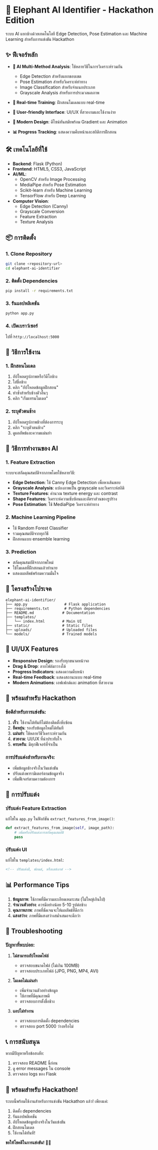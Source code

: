 # 🐘 Elephant AI Identifier - Hackathon Edition

ระบบ AI แยกช้างด้วยเทคโนโลยี Edge Detection, Pose Estimation และ Machine Learning สำหรับการแข่งขัน Hackathon

## ✨ ฟีเจอร์หลัก

- **🎯 AI Multi-Method Analysis**: ใช้หลายวิธีในการวิเคราะห์รวมกัน
  - Edge Detection สำหรับแยกขอบเขต
  - Pose Estimation สำหรับวิเคราะห์ท่าทาง
  - Image Classification สำหรับจำแนกประเภท
  - Grayscale Analysis สำหรับการประมวลผลภาพ

- **🚀 Real-time Training**: ฝึกสอนโมเดลแบบ real-time
- **📱 User-friendly Interface**: UI/UX ที่สวยงามและใช้งานง่าย
- **🎨 Modern Design**: ดีไซน์ทันสมัยพร้อม Gradient และ Animation
- **📊 Progress Tracking**: แสดงความคืบหน้าและสถิติการฝึกสอน

## 🛠️ เทคโนโลยีที่ใช้

- **Backend**: Flask (Python)
- **Frontend**: HTML5, CSS3, JavaScript
- **AI/ML**: 
  - OpenCV สำหรับ Image Processing
  - MediaPipe สำหรับ Pose Estimation
  - Scikit-learn สำหรับ Machine Learning
  - TensorFlow สำหรับ Deep Learning
- **Computer Vision**:
  - Edge Detection (Canny)
  - Grayscale Conversion
  - Feature Extraction
  - Texture Analysis

## 📦 การติดตั้ง

### 1. Clone Repository
```bash
git clone <repository-url>
cd elephant-ai-identifier
```

### 2. ติดตั้ง Dependencies
```bash
pip install -r requirements.txt
```

### 3. รันแอปพลิเคชัน
```bash
python app.py
```

### 4. เปิดเบราว์เซอร์
ไปที่ `http://localhost:5000`

## 🎯 วิธีการใช้งาน

### 1. ฝึกสอนโมเดล
1. อัปโหลดรูปภาพหรือวิดีโอช้าง
2. ใส่ชื่อช้าง
3. คลิก "อัปโหลดข้อมูลฝึกสอน"
4. ทำซ้ำสำหรับช้างตัวอื่นๆ
5. คลิก "เริ่มเทรนโมเดล"

### 2. ระบุตัวตนช้าง
1. อัปโหลดรูปภาพช้างที่ต้องการระบุ
2. คลิก "ระบุตัวตนช้าง"
3. ดูผลลัพธ์และความแม่นยำ

## 🔬 วิธีการทำงานของ AI

### 1. Feature Extraction
ระบบจะสกัดคุณสมบัติจากภาพโดยใช้หลายวิธี:

- **Edge Detection**: ใช้ Canny Edge Detection เพื่อหาเส้นขอบ
- **Grayscale Analysis**: แปลงภาพเป็น grayscale และวิเคราะห์สถิติ
- **Texture Features**: คำนวณ texture energy และ contrast
- **Shape Features**: วิเคราะห์ความซับซ้อนและอัตราส่วนของรูปร่าง
- **Pose Estimation**: ใช้ MediaPipe วิเคราะห์ท่าทาง

### 2. Machine Learning Pipeline
- ใช้ Random Forest Classifier
- รวมคุณสมบัติจากทุกวิธี
- ฝึกสอนแบบ ensemble learning

### 3. Prediction
- สกัดคุณสมบัติจากภาพใหม่
- ใช้โมเดลที่ฝึกสอนแล้วทำนาย
- แสดงผลลัพธ์พร้อมความมั่นใจ

## 📁 โครงสร้างโปรเจค

```
elephant-ai-identifier/
├── app.py                 # Flask application
├── requirements.txt       # Python dependencies
├── README.md             # Documentation
├── templates/
│   └── index.html        # Main UI
├── static/               # Static files
├── uploads/              # Uploaded files
└── models/               # Trained models
```

## 🎨 UI/UX Features

- **Responsive Design**: รองรับทุกขนาดหน้าจอ
- **Drag & Drop**: ลากไฟล์มาวางได้
- **Progress Indicators**: แสดงความคืบหน้า
- **Real-time Feedback**: แสดงสถานะแบบ real-time
- **Modern Animations**: เอฟเฟกต์และ animation ที่สวยงาม

## 🚀 พร้อมสำหรับ Hackathon

### ข้อดีสำหรับการแข่งขัน:
1. **เร็ว**: ใช้งานได้ทันทีไม่ต้องติดตั้งซับซ้อน
2. **ยืดหยุ่น**: รองรับข้อมูลใหม่ได้ทันที
3. **แม่นยำ**: ใช้หลายวิธีวิเคราะห์รวมกัน
4. **สวยงาม**: UI/UX ที่น่าประทับใจ
5. **ครบครัน**: มีทุกฟีเจอร์ที่จำเป็น

### การปรับแต่งสำหรับงานจริง:
- เพิ่มข้อมูลช้างจริงในวันแข่งขัน
- ปรับแต่งพารามิเตอร์ตามข้อมูลจริง
- เพิ่มฟีเจอร์ตามความต้องการ

## 🔧 การปรับแต่ง

### ปรับแต่ง Feature Extraction
แก้ไขใน `app.py` ในฟังก์ชัน `extract_features_from_image()`:

```python
def extract_features_from_image(self, image_path):
    # เพิ่มหรือปรับแต่งการสกัดคุณสมบัติ
    pass
```

### ปรับแต่ง UI
แก้ไขใน `templates/index.html`:

```html
<!-- ปรับแต่งสี, ฟอนต์, หรือเลย์เอาต์ -->
```

## 📊 Performance Tips

1. **ข้อมูลภาพ**: ใช้ภาพที่มีความละเอียดเหมาะสม (ไม่ใหญ่เกินไป)
2. **จำนวนตัวอย่าง**: ควรมีอย่างน้อย 5-10 รูปต่อช้าง
3. **คุณภาพภาพ**: ภาพที่ชัดเจนจะให้ผลลัพธ์ที่ดีกว่า
4. **แสงสว่าง**: ภาพที่มีแสงสว่างสม่ำเสมอจะดีกว่า

## 🐛 Troubleshooting

### ปัญหาที่พบบ่อย:

1. **ไม่สามารถอัปโหลดไฟล์**
   - ตรวจสอบขนาดไฟล์ (ไม่เกิน 100MB)
   - ตรวจสอบประเภทไฟล์ (JPG, PNG, MP4, AVI)

2. **โมเดลไม่แม่นยำ**
   - เพิ่มจำนวนตัวอย่างข้อมูล
   - ใช้ภาพที่มีคุณภาพดี
   - ตรวจสอบการตั้งชื่อช้าง

3. **แอปไม่ทำงาน**
   - ตรวจสอบการติดตั้ง dependencies
   - ตรวจสอบ port 5000 ว่างหรือไม่

## 📞 การสนับสนุน

หากมีปัญหาหรือข้อสงสัย:
1. ตรวจสอบ README นี้ก่อน
2. ดู error messages ใน console
3. ตรวจสอบ logs ของ Flask

## 🎉 พร้อมสำหรับ Hackathon!

ระบบนี้พร้อมใช้งานสำหรับการแข่งขัน Hackathon แล้ว! เพียงแค่:
1. ติดตั้ง dependencies
2. รันแอปพลิเคชัน
3. อัปโหลดข้อมูลช้างจริงในวันแข่งขัน
4. ฝึกสอนโมเดล
5. ใช้งานได้ทันที!

**ขอให้โชคดีในการแข่งขัน! 🚀🐘**

